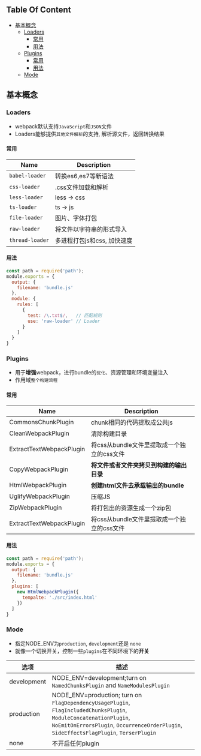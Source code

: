 <!-- START doctoc generated TOC please keep comment here to allow auto update -->
<!-- DON'T EDIT THIS SECTION, INSTEAD RE-RUN doctoc TO UPDATE -->
## Table Of Content

- [基本概念](#%E5%9F%BA%E6%9C%AC%E6%A6%82%E5%BF%B5)
  - [Loaders](#loaders)
    - [常用](#%E5%B8%B8%E7%94%A8)
    - [用法](#%E7%94%A8%E6%B3%95)
  - [Plugins](#plugins)
    - [常用](#%E5%B8%B8%E7%94%A8-1)
    - [用法](#%E7%94%A8%E6%B3%95-1)
  - [Mode](#mode)

<!-- END doctoc generated TOC please keep comment here to allow auto update -->

## 基本概念
### Loaders
- webpack默认支持`JavaScript`和`JSON`文件
- Loaders能够提供`其他文件解析`的支持, 解析源文件，返回转换结果
#### 常用
| Name          | Description                 |
| ------------- | --------------------------- |
| `babel-loader`  | 转换es6,es7等新语法         |
| `css-loader`    | .css文件加载和解析          |
| `less-loader`   | less -> css                 |
| `ts-loader`     | ts -> js                    |
| `file-loader`   | 图片、字体打包              |
| `raw-loader `   | 将文件以字符串的形式导入    |
| `thread-loader` | 多进程打包js和css, 加快速度 |

#### 用法
```javascript
const path = require('path');
module.exports = {
  output: {
    filename: 'bundle.js'
  },
  module: {
    rules: [
      { 
        test: /\.txt$/,   // 匹配规则
        use: 'raw-loader' // Loader
      }
    ]
  }
}
```

### Plugins
- 用于**增强**webpack，进行bundle的`优化`、资源管理和环境变量注入
- 作用域`整个构建流程`

#### 常用

| Name                     | Description                                |
| ------------------------ | ------------------------------------------ |
| CommonsChunkPlugin       | chunk相同的代码提取成公共js                |
| CleanWebpackPlugin       | 清除构建目录                               |
| ExtractTextWebpackPlugin | 将css从bundle文件里提取成一个独立的css文件 |
| CopyWebpackPlugin        | **将文件或者文件夹拷贝到构建的输出目录**   |
| HtmlWebpackPlugin        | **创建html文件去承载输出的bundle**         |
| UglifyWebpackPlugin      | 压缩JS                                     |
| ZipWebpackPlugin         | 将打包出的资源生成一个zip包                |
| ExtractTextWebpackPlugin | 将css从bundle文件里提取成一个独立的css文件 |

#### 用法
```javascript
const path = require('path');
module.exports = {
  output: {
    filename: 'bundle.js'
  },
  plugins: [
    new HtmlWebpackPlugin({
      tempalte: './src/index.html'
    })
  ]
}
```
### Mode
- 指定NODE_ENV为`production`, `development`还是 `none`
- 就像一个切换开关，控制一些`plugins`在不同环境下的**开关**
  
| 选项        | 描述                                                                                                                                                                                                        |
| ----------- | ----------------------------------------------------------------------------------------------------------------------------------------------------------------------------------------------------------- |
| development | NODE_ENV=development;turn on `NamedChunksPlugin` and `NameModulesPlugin`                                                                                                                                    |
| production  | NODE_ENV=production; turn on `FlagDependencyUsagePlugin`, `FlagIncludedChunksPlugin`, `ModuleConcatenationPlugin`, `NoEmitOnErrorsPlugin`, `OccurrenceOrderPlugin`, `SideEffectsFlagPlugin`, `TerserPlugin` |
| none        | 不开启任何plugin                                                                                                                                                                                            |

